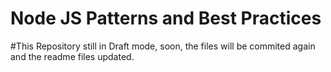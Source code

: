 # Node JS Patterns and Best Practices

#This Repository still in Draft mode, soon, the files will be commited again and the readme files updated.

#

#

#
